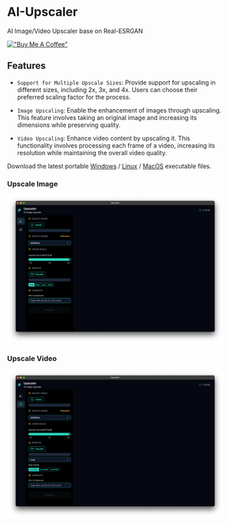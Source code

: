 # AI-Upscaler

AI Image/Video Upscaler base on Real-ESRGAN

[!["Buy Me A Coffee"](https://www.buymeacoffee.com/assets/img/custom_images/orange_img.png)](https://www.buymeacoffee.com/prongbang)

## Features

- `Support for Multiple Upscale Sizes`: Provide support for upscaling in different sizes, including 2x, 3x, and 4x. Users can choose their preferred scaling factor for the process.

- `Image Upscaling`: Enable the enhancement of images through upscaling. This feature involves taking an original image and increasing its dimensions while preserving quality.

- `Video Upscaling`: Enhance video content by upscaling it. This functionality involves processing each frame of a video, increasing its resolution while maintaining the overall video quality.

Download the latest portable 
[Windows](https://github.com/prongbang/ai-upscaler/releases/tag/0.1.1) / 
[Linux](https://github.com/prongbang/ai-upscaler/releases/tag/0.1.1) / 
[MacOS](https://github.com/prongbang/ai-upscaler/releases/tag/0.1.1)
executable files.

### Upscale Image

![img.png](screenshots/img.png)

### Upscale Video

![img_1.png](screenshots/img_1.png)
